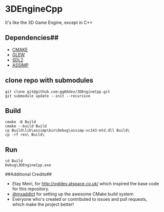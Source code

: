 3DEngineCpp
==

It's like the 3D Game Engine, except in C++

## Dependencies##
- [CMAKE](http://www.cmake.org/)
- [GLEW](http://glew.sourceforge.net/)
- [SDL2](http://www.libsdl.org/)
- [ASSIMP](http://assimp.sourceforge.net/)


## clone repo with submodules

```
git clone git@github.com:gg66dev/3DEngineCpp.git 
git submodule update --init --recursive
```

## Build

```
cmake -B Build
cmake --build Build
cp Build\lib\assimp\bin\Debug\assimp-vc143-mtd.dll Build\
cp -rf res\ Build\
```

## Run

```
cd Build
Debug\3DEngineCpp.exe
```




##Additional Credits##
- Etay Meiri, for http://ogldev.atspace.co.uk/ which inspired the base code for this repository.
- [@mxaddict](https://github.com/mxaddict) for setting up the awesome CMake build system
- Everyone who's created or contributed to issues and pull requests, which make the project better!
